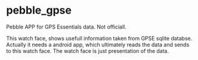 # pebble_gpse
Pebble APP for GPS Essentials data. Not officiall.

This watch face, shows usefull information taken from GPSE sqlite databse. Actually it needs a android app, which ultimately reads the data and sends to this watch face. The watch face is just presentation of the data.


